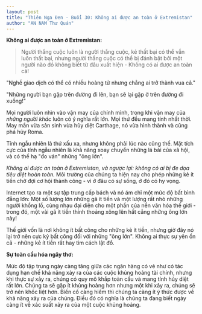 ```yaml
---
layout: post
title: "Thiên Nga Đen - Buổi 30: Không ai được an toàn ở Extremistan"
author: "AN NAM Thư Quán"
---
```


**Không ai được an toàn ở Extremistan:**

> Người thắng cuộc luôn là người thắng cuộc, kẻ thất bại có thể vẫn luôn thất bại, nhưng người thắng cuộc có thể bị đánh bật bởi một người nào đó không biết từ đâu xuất hiện - Không có ai được an toàn cả!

"Nghề giao dịch có thể có nhiều hoàng tử nhưng chẳng ai trở thành vua cả."

"Những người bạn gặp trên đường đi lên, bạn sẽ lại gặp ở trên đường đi xuống!"

Mọi người luôn nhìn vào vận may của chính mình, trong khi vận may của *những người khác* luôn có ý nghĩa rất lớn. Mọi thứ đều mang tính nhất thời. May mắn vừa sản sinh vừa hủy diệt Carthage, nó vừa hình thành và cũng phá hủy Roma.

Tính ngẫu nhiên là thứ xấu xa, nhưng không phải lúc nào cũng thế. Mặt tích cực của tính ngẫu nhiên là khả năng xoay chuyển những lá bài của xã hội, và có thể hạ "đo ván" những "ông lớn".

*Không ai được an toàn ở Extremistan, và ngược lại: không có ai bị đe dọa tiêu diệt hoàn toàn.* Môi trường của chúng ta hiện nay cho phép những kẻ ít tiền chờ đợi cơ hội thành công - vì ở đâu có sự sống, ở đó có hy vọng.

Internet tạo ra một sự tập trung cấp bách và nó ám chỉ một mức độ bất bình đẳng lớn: Một số lượng lớn những gã ít tiền và một lượng rất nhỏ những người khổng lồ, cùng nhau đại diện cho một phần của nền văn hóa thế giới - trong đó, một vài gã ít tiền thỉnh thoảng xông lên hất cẳng những ông lớn này!

Thế giới vốn là nơi không ít bất công cho những kẻ ít tiền, nhưng giờ đây nó lại trở nên cực kỳ bất công đối với những "ông lớn". Không ai thực sự yên ổn cả - những kẻ ít tiền rất hay tìm cách lật đổ.

**Sự toàn cầu hóa ngây thơ:**

Mức độ tập trung ngày càng tăng giữa các ngân hàng có vẻ như có tác dụng hạn chế khả năng xảy ra của các cuộc khủng hoảng tài chính, nhưng khi thực sự xảy ra, chúng có quy mô khắp toàn cầu và mang tính hủy diệt rất lớn. Chúng ta sẽ gặp ít khủng hoảng hơn nhưng một khi xảy ra, chúng sẽ trở nên khốc liệt hơn. Biến cố càng hiếm thì chúng ta càng ít ý thức được về khả năng xảy ra của chúng. Điều đó có nghĩa là chúng ta đang biết ngày càng ít về xác suất xảy ra của một cuộc khủng hoảng.





